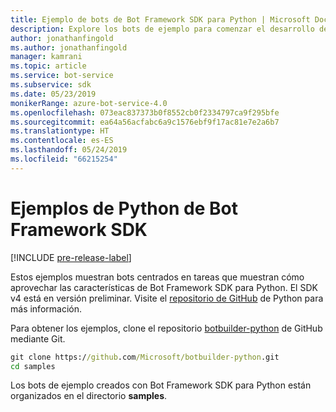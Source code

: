 ```yaml
---
title: Ejemplo de bots de Bot Framework SDK para Python | Microsoft Docs
description: Explore los bots de ejemplo para comenzar el desarrollo de bots con Bot Framework SDK para Python.
author: jonathanfingold
ms.author: jonathanfingold
manager: kamrani
ms.topic: article
ms.service: bot-service
ms.subservice: sdk
ms.date: 05/23/2019
monikerRange: azure-bot-service-4.0
ms.openlocfilehash: 073eac837373b0f8552cb0f2334797ca9f295bfe
ms.sourcegitcommit: ea64a56acfabc6a9c1576ebf9f17ac81e7e2a6b7
ms.translationtype: HT
ms.contentlocale: es-ES
ms.lasthandoff: 05/24/2019
ms.locfileid: "66215254"
---
```

# <a name="python-samples-for-bot-framework-sdk"></a>Ejemplos de Python de Bot Framework SDK
[!INCLUDE [pre-release-label](../includes/pre-release-label.md)]

Estos ejemplos muestran bots centrados en tareas que muestran cómo aprovechar las características de Bot Framework SDK para Python. El SDK v4 está en versión preliminar. Visite el [repositorio de GitHub](https://github.com/Microsoft/botbuilder-python) de Python para más información. 

Para obtener los ejemplos, clone el repositorio [botbuilder-python](https://github.com/Microsoft/botbuilder-python) de GitHub mediante Git.

```cmd
git clone https://github.com/Microsoft/botbuilder-python.git
cd samples
```
Los bots de ejemplo creados con Bot Framework SDK para Python están organizados en el directorio **samples**.
